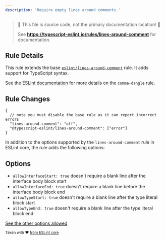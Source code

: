 ```yaml
---
description: 'Require empty lines around comments.'
---
```


> 🛑 This file is source code, not the primary documentation location! 🛑
>
> See **https://typescript-eslint.io/rules/lines-around-comment** for documentation.

## Rule Details

This rule extends the base [`eslint/lines-around-comment`](https://eslint.org/docs/rules/lines-around-comment) rule.
It adds support for TypeScript syntax.

See the [ESLint documentation](https://eslint.org/docs/rules/lines-around-comment) for more details on the `comma-dangle` rule.

## Rule Changes

```jsonc
{
  // note you must disable the base rule as it can report incorrect errors
  "lines-around-comment": "off",
  "@typescript-eslint/lines-around-comment": ["error"]
}
```

In addition to the options supported by the `lines-around-comment` rule in ESLint core, the rule adds the following options:

## Options

- `allowInterfaceStart: true` doesn't require a blank line after the interface body block start
- `allowInterfaceEnd: true` doesn't require a blank line before the interface body block end
- `allowTypeStart: true` doesn't require a blank line after the type literal block start
- `allowTypeEnd: true` doesn't require a blank line after the type literal block end

[See the other options allowed](https://eslint.org/docs/rules/comma-dangle#options)

<sup>

Taken with ❤️ [from ESLint core](https://github.com/eslint/eslint/blob/main/docs/rules/lines-around-comment.md)

</sup>
